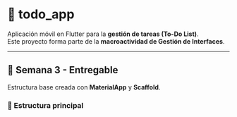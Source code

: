 # 📌 todo_app

Aplicación móvil en Flutter para la **gestión de tareas (To-Do List)**.  
Este proyecto forma parte de la **macroactividad de Gestión de Interfaces**.

---

## 🚀 Semana 3 - Entregable
Estructura base creada con **MaterialApp** y **Scaffold**.

### 📂 Estructura principal